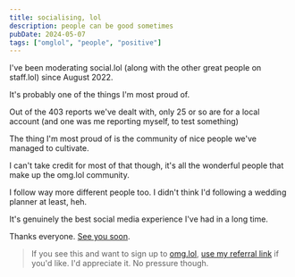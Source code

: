 ```yaml
---
title: socialising, lol
description: people can be good sometimes
pubDate: 2024-05-07
tags: ["omglol", "people", "positive"]
---
```


I've been moderating social.lol (along with the other great people on staff.lol) since August 2022.

It's probably one of the things I'm most proud of.

Out of the 403 reports we've dealt with, only 25 or so are for a local account (and one was me reporting myself, to test something)

The thing I'm most proud of is the community of nice people we've managed to cultivate.

I can't take credit for most of that though, it's all the wonderful people that make up the omg.lol community.

I follow way more different people too. I didn't think I'd following a wedding planner at least, heh.

It's genuinely the best social media experience I've had in a long time.

Thanks everyone. [See you soon](https://social.lol/@la).

> If you see this and want to sign up to [omg.lol](https://omg.lol), [use my referral link](https://home.omg.lol/referred-by/laker) if you'd like. I'd appreciate it. No pressure though.
